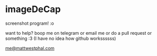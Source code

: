 # imageDeCap
screenshot program! :o

want to help? boop me on telegram or email me or do a pull request or something :3 (I have no idea how github workssssss)

me@mattwestphal.com
